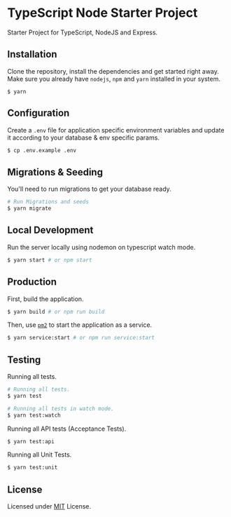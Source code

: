 # TypeScript Node Starter Project

Starter Project for TypeScript, NodeJS and Express.

## Installation

Clone the repository, install the dependencies and get started right away. Make sure you already have `nodejs`, `npm` and `yarn` installed in your system.
```
$ yarn
```

## Configuration
Create a `.env` file for application specific environment variables and update it according to your database & env specific params.
```bash
$ cp .env.example .env
```

## Migrations & Seeding
You'll need to run migrations to get your database ready.
```bash
# Run Migrations and seeds
$ yarn migrate
```

## Local Development
Run the server locally using nodemon on typescript watch mode.
```bash
$ yarn start # or npm start
```

## Production
First, build the application.

```bash
$ yarn build # or npm run build
```

Then, use [`pm2`](https://github.com/Unitech/pm2) to start the application as a service.

```bash
$ yarn service:start # or npm run service:start
```
## Testing
Running all tests.
```bash
# Running all tests.
$ yarn test

# Running all tests in watch mode.
$ yarn test:watch
```

Running all API tests (Acceptance Tests).
```bash
$ yarn test:api
```

Running all Unit Tests.
```bash
$ yarn test:unit
```

## License
Licensed under [MIT](LICENSE) License.
